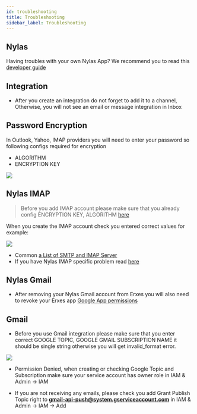 ```yaml
---
id: troubleshooting
title: Troubleshooting
sidebar_label: Troubleshooting
---
```


## Nylas
Having troubles with your own Nylas App? We recommend you to read this [developer guide](https://docs.nylas.com/docs)

## Integration
*  After you create an integration do not forget to add it to a channel, Otherwise, you will not see an email or message integration in Inbox

## Password Encryption
In Outlook, Yahoo, IMAP providers you will need to enter your password so following configs required for encryption
- ALGORITHM
-  ENCRYPTION KEY

<img src="https://erxes-docs.s3-us-west-2.amazonaws.com/troubleshooting/troubleshoot-3.png" />

## Nylas IMAP
> Before you add IMAP account please make sure that you already config ENCRYPTION KEY, ALGORITHM [here](#password-encryption)

When you create the IMAP account check you entered correct values for example:

<img src="https://erxes-docs.s3-us-west-2.amazonaws.com/troubleshooting/troubleshoot-2.png" />

* Common [a List of SMTP and IMAP Server](https://www.arclab.com/en/kb/email/list-of-smtp-and-imap-servers-mailserver-list.html)
* If you have Nylas IMAP specific problem read [here](https://docs.nylas.com/docs/imap)

## Nylas Gmail
* After removing your Nylas Gmail account from Erxes you will also need to revoke your Erxes app [Google App permissions]( https://myaccount.google.com/permissions)

## Gmail
* Before you use Gmail integration please make sure that you enter correct GOOGLE TOPIC, GOOGLE GMAIL SUBSCRIPTION NAME it should be single string otherwise you will get invalid_format error.

<img src="https://erxes-docs.s3-us-west-2.amazonaws.com/troubleshooting/troubleshoot-1.png" />

* Permission Denied, when creating or checking Google Topic and Subscription make sure your service account has owner role in IAM & Admin -> IAM

* If you are not receiving any emails, please check you add Grant Publish Topic right to **gmail-api-push@system.gserviceaccount.com** in IAM & Admin -> IAM -> Add